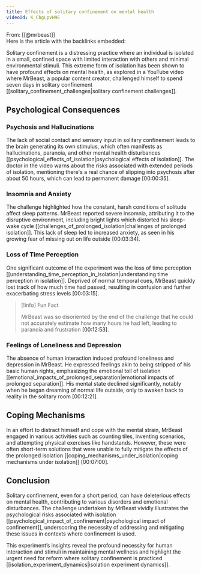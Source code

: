 ```yaml
---
title: Effects of solitary confinement on mental health
videoId: K_CbgLpvH9E
---
```


From: [[@mrbeast]] <br/> 
Here is the article with the backlinks embedded:

Solitary confinement is a distressing practice where an individual is isolated in a small, confined space with limited interaction with others and minimal environmental stimuli. This extreme form of isolation has been shown to have profound effects on mental health, as explored in a YouTube video where MrBeast, a popular content creator, challenged himself to spend seven days in solitary confinement [[solitary_confinement_challenges|solitary confinement challenges]].

## Psychological Consequences

### Psychosis and Hallucinations

The lack of social contact and sensory input in solitary confinement leads to the brain generating its own stimulus, which often manifests as hallucinations, paranoia, and other mental health disturbances [[psychological_effects_of_isolation|psychological effects of isolation]]. The doctor in the video warns about the risks associated with extended periods of isolation, mentioning there's a real chance of slipping into psychosis after about 50 hours, which can lead to permanent damage <a class="yt-timestamp" data-t="00:00:35">[00:00:35]</a>.

### Insomnia and Anxiety

The challenge highlighted how the constant, harsh conditions of solitude affect sleep patterns. MrBeast reported severe insomnia, attributing it to the disruptive environment, including bright lights which distorted his sleep-wake cycle [[challenges_of_prolonged_isolation|challenges of prolonged isolation]]. This lack of sleep led to increased anxiety, as seen in his growing fear of missing out on life outside <a class="yt-timestamp" data-t="00:03:34">[00:03:34]</a>.

### Loss of Time Perception

One significant outcome of the experiment was the loss of time perception [[understanding_time_perception_in_isolation|understanding time perception in isolation]]. Deprived of normal temporal cues, MrBeast quickly lost track of how much time had passed, resulting in confusion and further exacerbating stress levels <a class="yt-timestamp" data-t="00:03:15">[00:03:15]</a>.

> [!info] Fun Fact
> 
> MrBeast was so disoriented by the end of the challenge that he could not accurately estimate how many hours he had left, leading to paranoia and frustration <a class="yt-timestamp" data-t="00:12:53">[00:12:53]</a>.

### Feelings of Loneliness and Depression

The absence of human interaction induced profound loneliness and depression in MrBeast. He expressed feelings akin to being stripped of his basic human rights, emphasizing the emotional toll of isolation [[emotional_impacts_of_prolonged_separation|emotional impacts of prolonged separation]]. His mental state declined significantly, notably when he began dreaming of normal life outside, only to awaken back to reality in the solitary room <a class="yt-timestamp" data-t="00:12:21">[00:12:21]</a>.

## Coping Mechanisms

In an effort to distract himself and cope with the mental strain, MrBeast engaged in various activities such as counting tiles, inventing scenarios, and attempting physical exercises like handstands. However, these were often short-term solutions that were unable to fully mitigate the effects of the prolonged isolation [[coping_mechanisms_under_isolation|coping mechanisms under isolation]] <a class="yt-timestamp" data-t="00:07:00">[00:07:00]</a>.

## Conclusion

Solitary confinement, even for a short period, can have deleterious effects on mental health, contributing to various disorders and emotional disturbances. The challenge undertaken by MrBeast vividly illustrates the psychological risks associated with isolation [[psychological_impact_of_confinement|psychological impact of confinement]], underscoring the necessity of addressing and mitigating these issues in contexts where confinement is used.

This experiment’s insights reveal the profound necessity for human interaction and stimuli in maintaining mental wellness and highlight the urgent need for reform where solitary confinement is practiced [[isolation_experiment_dynamics|isolation experiment dynamics]].